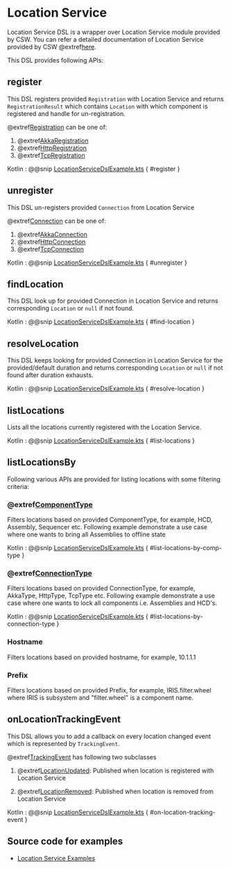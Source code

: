# Location Service

Location Service DSL is a wrapper over Location Service module provided by CSW.
You can refer a detailed documentation of Location Service provided by CSW @extref[here](csw:services/location).

This DSL provides following APIs:

## register

This DSL registers provided `Registration` with Location Service and returns `RegistrationResult` which contains `Location` with which component is registered and handle for un-registration.

@extref[Registration](csw_scaladoc:csw/location/models/Registration) can be one of:

1. @extref[AkkaRegistration](csw_scaladoc:csw/location/models/AkkaRegistration)
1. @extref[HttpRegistration](csw_scaladoc:csw/location/models/HttpRegistration)
1. @extref[TcpRegistration](csw_scaladoc:csw/location/models/TcpRegistration)

Kotlin
:   @@snip [LocationServiceDslExample.kts](../../../../../../../examples/src/main/kotlin/esw/ocs/scripts/examples/paradox/LocationServiceDslExample.kts) { #register }

## unregister

This DSL un-registers provided `Connection` from Location Service 

@extref[Connection](csw_scaladoc:csw/location/models/Connection) can be one of:

1. @extref[AkkaConnection](csw_scaladoc:csw/location/models/Connection$$AkkaConnection)
1. @extref[HttpConnection](csw_scaladoc:csw/location/models/Connection$$HttpConnection)
1. @extref[TcpConnection](csw_scaladoc:csw/location/models/Connection$$TcpConnection)

Kotlin
:   @@snip [LocationServiceDslExample.kts](../../../../../../../examples/src/main/kotlin/esw/ocs/scripts/examples/paradox/LocationServiceDslExample.kts) { #unregister }

## findLocation

This DSL look up for provided Connection in Location Service and returns corresponding `Location` or `null` if not found. 

Kotlin
:   @@snip [LocationServiceDslExample.kts](../../../../../../../examples/src/main/kotlin/esw/ocs/scripts/examples/paradox/LocationServiceDslExample.kts) { #find-location }

## resolveLocation

This DSL keeps looking for provided Connection in Location Service for the provided/default duration and returns corresponding `Location` or `null` if not found after duration exhausts. 

Kotlin
:   @@snip [LocationServiceDslExample.kts](../../../../../../../examples/src/main/kotlin/esw/ocs/scripts/examples/paradox/LocationServiceDslExample.kts) { #resolve-location }

## listLocations

Lists all the locations currently registered with the Location Service.

Kotlin
:   @@snip [LocationServiceDslExample.kts](../../../../../../../examples/src/main/kotlin/esw/ocs/scripts/examples/paradox/LocationServiceDslExample.kts) { #list-locations }

## listLocationsBy

Following various APIs are provided for listing locations with some filtering criteria:

### @extref[ComponentType](csw_scaladoc:csw/location/api/javadsl/JComponentType)

Filters locations based on provided ComponentType, for example, HCD, Assembly, Sequencer etc.
Following example demonstrate a use case where one wants to bring all Assemblies to offline state

Kotlin
:   @@snip [LocationServiceDslExample.kts](../../../../../../../examples/src/main/kotlin/esw/ocs/scripts/examples/paradox/LocationServiceDslExample.kts) { #list-locations-by-comp-type }

### @extref[ConnectionType](csw_scaladoc:csw/location/api/javadsl/JConnectionType)

Filters locations based on provided ConnectionType, for example, AkkaType, HttpType, TcpType etc.
Following example demonstrate a use case where one wants to lock all components i.e. Assemblies and HCD's.

Kotlin
:   @@snip [LocationServiceDslExample.kts](../../../../../../../examples/src/main/kotlin/esw/ocs/scripts/examples/paradox/LocationServiceDslExample.kts) { #list-locations-by-connection-type }
        
### Hostname

Filters locations based on provided hostname, for example, 10.1.1.1
    
### Prefix

Filters locations based on provided Prefix, for example, IRIS.filter.wheel where IRIS is subsystem and "filter.wheel" is a component name.

## onLocationTrackingEvent

This DSL allows you to add a callback on every location changed event which is represented by `TrackingEvent`.

@extref[TrackingEvent](csw_scaladoc:csw/location/models/TrackingEvent) has following two subclasses

1. @extref[LocationUpdated](csw_scaladoc:csw/location/models/LocationUpdated): Published when location is registered with Location Service

1. @extref[LocationRemoved](csw_scaladoc:csw/location/models/LocationRemoved): Published when location is removed from Location Service

Kotlin
:   @@snip [LocationServiceDslExample.kts](../../../../../../../examples/src/main/kotlin/esw/ocs/scripts/examples/paradox/LocationServiceDslExample.kts) { #on-location-tracking-event }

## Source code for examples

* [Location Service Examples]($github.base_url$/examples/src/main/kotlin/esw/ocs/scripts/examples/paradox/LocationServiceDslExample.kts)